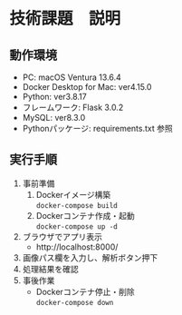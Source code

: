 # 技術課題　説明

## 動作環境
- PC: macOS Ventura 13.6.4
- Docker Desktop for Mac: ver4.15.0
- Python: ver3.8.17
- フレームワーク: Flask 3.0.2
- MySQL: ver8.3.0
- Pythonパッケージ: requirements.txt 参照

## 実行手順
1. 事前準備
   1. Dockerイメージ構築  
      ```docker-compose build```
   2. Dockerコンテナ作成・起動  
      ```docker-compose up -d```
2. ブラウザでアプリ表示
   - http://localhost:8000/
3. 画像パス欄を入力し、解析ボタン押下
4. 処理結果を確認
5. 事後作業
   - Dockerコンテナ停止・削除  
     ```docker-compose down```

